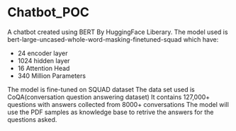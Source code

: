 # Chatbot_POC

A chatbot created using BERT By HuggingFace Liberary. 
The model used is bert-large-uncased-whole-word-masking-finetuned-squad which have: 
- 24 encoder layer
- 1024 hidden layer
- 16 Attention Head 
- 340 Million Parameters

The model is fine-tuned on SQUAD dataset
The data set used is CoQA(conversation question answering dataset)
It contains 127,000+ questions with answers collected from 8000+ conversations
The model will use the PDF samples as knowledge base to retrive the answers for the questions asked.
